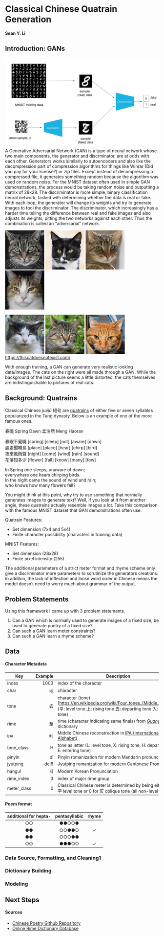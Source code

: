 # Classical Chinese Quatrain Generation
#### Sean Y. Li
## Introduction: GANs
![GAN structure model](./images/GANmodel.png)
A Generative Adversarial Network (GAN) is a type of neural network whose two main components, the generator and discrminator, are at odds with each other. Generators works similarly to autoencoders and also like the decompression part of compression algorithms for things like Winrar (Did you pay for your license?) or zip files. Except instead of decompressing a compressed file, it generates something random because the algorithm was used on random noise. For the MNIST dataset often used in simple GAN demonstrations, the process would be taking random noise and outputting a matrix of 28x28. The discriminator is more simple, binary classification neural network, tasked with determining whether the data is real or fake. With each loop, the generator will change its weights and try to generate images to fool the discriminator. The discriminator, which increasingly has a harder time telling the difference between real and fake images and also adjusts its weights, pitting the two networks against each other. Thus the combination is called an “adversarial” network. 



![cat](./images/cat1.jpg) ![cat](./images/cat2.jpg) ![cat](./images/cat3.jpg) ![cat](./images/cat4.jpg)

![cat](./images/cat5.jpg) ![cat](./images/cat6.jpg) ![cat](./images/cat7.jpg)
https://thiscatdoesnotexist.com/

With enough training, a GAN can generate very realistic looking data/images. The cats on the right were all made through a GAN. While the background of the last picture seems a little distorted, the cats themselves are indistinguishable to pictures of real cats.



## Background: Quatrains
Classical Chinese *juéjù* 絕句 are [quatrains](https://en.wikipedia.org/wiki/Jueju) of either five or seven syllables popularized in the Tang dynasty. Below is an example of one of the more famous ones.

春曉 Spring Dawn
孟浩然 Meng Haoran

春眠不覺曉 [spring] [sleep] [not] [aware] [dawn]
\
處處聞啼鳥 [place] [place] [hear] [chirp] [bird]
\
夜來風雨聲 [night] [come] [wind] [rain] [sound]
\
花落知多少 [flower] [fall] [know] [many] [few]

In Spring one sleeps, unaware of dawn;
\
everywhere one hears chirping birds.
\
In the night came the sound of wind and rain;
\
who knows how many flowers fell?

You might think at this point, why try to use something that normally generates images to generate text? Well, if you look at it from another angle, these quatrains actually resemble images a lot. Take this comparison with the famous MNIST dataset that GAN demonstrations often use.

Quatrain Features:
* Set dimension (7x4 and 5x4)
* Finite character possibility (characters in training data)

MNIST Features:
* Set dimension (28x28)
* Finite pixel intensity (255)

The additional parameters of a strict meter format and rhyme scheme only give a discriminator more parameters to scrutinize the generators creations. In additon, the lack of inflection and loose word order in Chinese means the model doesn’t need to worry much about grammar of the output.


## Problem Statements
Using this framework I came up with 3 problem statements.
1. Can a GAN which is normally used to generate images of a fixed size, be used to generate poetry of a fixed size?
2. Can such a GAN learn meter constraints? 
3. Can such a GAN learn a rhyme scheme?


## Data
#### Character Metadata
| Key         | Example | Description                                                                                                       |
|-------------|--------:|-------------------------------------------------------------------------------------------------------------------|
| index       |    1003 | index of the character                                                                                            |
| char        |      地 | character                                                                                                         |
| tone        |      去 | character (tone)[https://en.wikipedia.org/wiki/Four_tones_(Middle_Chinese)] (平: level tone 上: rising tone 去: departing tone 入: entering tone)                              |
| rime        |      至 | rime (character indicating same finals) from [_Guangyun_](https://en.wikipedia.org/wiki/Guangyun) rime dictionary                                           |
| ipa         |     dij | Middle Chinese reconstruction in [IPA (International Phonetic Alphabet)](https://en.wikipedia.org/wiki/International_Phonetic_Alphabet)                                                 |
| tone_class  |       H | tone as letter (L: level tone, X: rising tone, H: departing tone, E: entering tone)                               |
| pinyin      |      dì | Pinyin romanization for modern Mandarin pronunciation                                                                                     |
| jyutping    |    dei6 | Jyutping romanization for modern Cantonese Pronunciation                                                                                    |
| hangul      |      지 | Modern Korean Pronunciation                                                                                       |
| rime_index  |       3 | index of major rime group                                                                                         |
| meter_class |       0 | Classical Chinese meter is determined by being either 1 for 平 level tone or 0 for 仄 oblique tone (all non-level tones)  |                                                                                 
#### Poem format
| additional for hepta- | pentasyllabic |   rhyme  |
|:---------------------:|:-------------:|:--------:|
|     ○○                |     ●●○○●     |          |
|     ●●                |     ○○●●○     |     ✓    |
|     ●●                |     ○○○●●     |          |
|     ○○                |     ●●●○○     |     ✓    |
### Data Source, Formatting, and Cleaning1


### Dictionary Building

### Modeling


## Next Steps


#### Sources
* [Chinese Poetry Github Repository](https://github.com/chinese-poetry/chinese-poetry)
* [Online Rime Dictionary Database](https://ytenx.org/)



